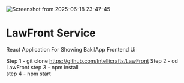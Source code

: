 ![Screenshot from 2025-06-18 23-47-45](https://github.com/user-attachments/assets/42f0a86e-788f-42cc-8979-5bc3c8b777a0)
# LawFront Service
React Application For Showing BakilApp Frontend Ui 

Step 1 - git clone https://github.com/Intellicrafts/LawFront
Step 2 - cd LawFront 
step 3 - npm install  
step 4 - npm start 

